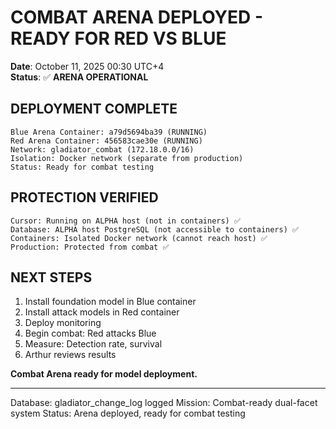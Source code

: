 # COMBAT ARENA DEPLOYED - READY FOR RED VS BLUE
**Date**: October 11, 2025 00:30 UTC+4  
**Status**: ✅ **ARENA OPERATIONAL**

## DEPLOYMENT COMPLETE

```
Blue Arena Container: a79d5694ba39 (RUNNING)
Red Arena Container: 456583cae30e (RUNNING)
Network: gladiator_combat (172.18.0.0/16)
Isolation: Docker network (separate from production)
Status: Ready for combat testing
```

## PROTECTION VERIFIED

```
Cursor: Running on ALPHA host (not in containers) ✅
Database: ALPHA host PostgreSQL (not accessible to containers) ✅
Containers: Isolated Docker network (cannot reach host) ✅
Production: Protected from combat ✅
```

## NEXT STEPS

1. Install foundation model in Blue container
2. Install attack models in Red container
3. Deploy monitoring
4. Begin combat: Red attacks Blue
5. Measure: Detection rate, survival
6. Arthur reviews results

**Combat Arena ready for model deployment.**

---

Database: gladiator_change_log logged
Mission: Combat-ready dual-facet system
Status: Arena deployed, ready for combat testing
